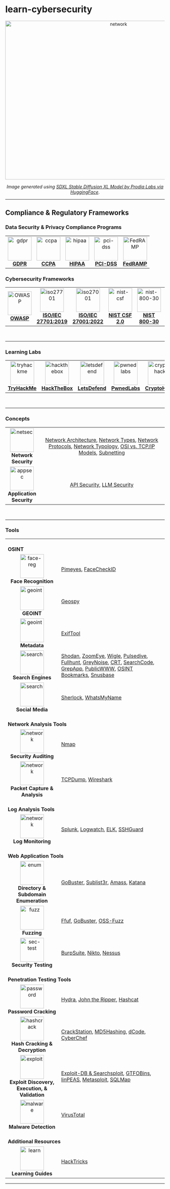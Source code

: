 # learn-cybersecurity

<p align='center'><img src="https://github.com/kariemoorman/cybersecurity-toolkit/blob/main/images/networks.png?raw=true" alt="network" style="height:500px; width:700px;"/></p>

<p align='center'><i>Image generated using <a href='https://huggingface.co/spaces/prodia/sdxl-stable-diffusion-xl' target="_blank">SDXL Stable Diffusion XL Model by Prodia Labs via HuggingFace</a></i>.</p>

---

## Compliance & Regulatory Frameworks 

### Data Security & Privacy Compliance Programs

<table>
<tr>
  <td align='center'><a href='https://github.com/kariemoorman/cybersecurity-toolkit/blob/main/concepts/compliance/readme.md#gdpr' target="_blank"><img src="https://bookcreator.com/wp-content/uploads/2018/04/GDPR-badge.png" alt='gdpr' width="75px;" height="75px; style="max-width:100%"><br><b>GDPR</b></a></td>
  <td align='center'><a href='https://github.com/kariemoorman/cybersecurity-toolkit/blob/main/concepts/compliance/readme.md#ccpa' target="_blank"><img src='https://control.verygoodsecurity.com/dist/assets/img/solutions/ccpa-logo.png' alt='ccpa' width="75px;" height="75px; style="max-width:100%"><br><b>CCPA</b></a></td>
  <td align='center'><a href='https://github.com/kariemoorman/cybersecurity-toolkit/blob/main/concepts/compliance/readme.md#hipaa' target="_blank"><img src='https://blxtraining.com/wp-content/uploads/HIPAA.png' alt='hipaa' width="75px;" height="75px; style="max-width:100%"><br><b>HIPAA</b></a></td>
  <td align='center'><a href='https://github.com/kariemoorman/cybersecurity-toolkit/blob/main/concepts/compliance/readme.md#pci-dss' target="_blank"><img src='https://hrma-llc.com/company-blog/wp-content/uploads/2019/01/PCI-DSS-1-1024x692.png' alt='pci-dss' width="75px;" height="75px; style="max-width:100%"><br><b>PCI-DSS</b></a></td>
  <td align='center'><a href='https://www.fedramp.gov/' target="_blank"><img src='https://clipground.com/images/fedramp-logo-3.png' alt='FedRAMP' height="75px;" style="max-width:100%"><br><b>FedRAMP</b></a></td>
</tr>
</table>

### Cybersecurity Frameworks

<table>
<tr>
  <td align='center'><a href='https://owasp.org/API-Security/editions/2023/en/0x03-introduction/' target="_blank"><img src='https://cydrill.com/wp-content/uploads/owasp_logo_flat2_icon.png' alt='OWASP' width="75px;" height="75px;" style="max-width:100%"><br><b>OWASP</b></a></td>
<td align='center'><a href='https://cdn.standards.iteh.ai/samples/71670/8a8bcac5d3614f63bf02ab5d6cc0c07c/ISO-IEC-27701-2019.pdf' target="_blank"><img src='https://asrconsultoria.com.br/wp-content/uploads/2020/04/logo-ISO-27701.png' alt='iso27701' height="75px;" style="max-width:100%"><br><b>ISO/IEC
27701:2019</b></a></td>
  <td align='center'><a href='https://www.iso.org/obp/ui/en/#iso:std:iso-iec:27001:ed-3:v1:amd:1:v1:en' target="_blank"><img src='https://www.keppeldatacentres.com/file/sustainability/our-green-missions/certifications-and-awards/icons/iso-27001.png' alt='iso27001' width="75px;" height="75px; style="max-width:100%"><br><b>ISO/IEC 27001:2022</b></a></td>
  <td align='center'><a href='https://nvlpubs.nist.gov/nistpubs/CSWP/NIST.CSWP.29.pdf' target="_blank"><img src='https://hyperproof.io/wp-content/uploads/2023/06/framework-informational-page_hero-badges-nist-csf.png' alt='nist-csf' width="75px;" height="75px;" style="max-width:100%"><br><b>NIST CSF 2.0</b></a></td>
  <td align='center'><a href='https://nvlpubs.nist.gov/nistpubs/Legacy/SP/nistspecialpublication800-30r1.pdf' target="_blank"><img src='https://csrc.nist.gov/CSRC/media/Projects/risk-management/images-media/RMF%20Logos/PNG%20Format/NIST%20RMF%20Graphc-Implement%20Step.png' alt='nist-800-30' width="75px;" height="75px;" style="max-width:100%"><br><b>NIST 800-30</b></a></td>
  <td align='center'><a href='https://csrc.nist.gov/pubs/fips/140-3/final' target="_blank"><img src='https://www.onwardsecurity.com/upload/news_lab_security_b/ALL_news_lab_security_22H17_PbE3g8RVvF.png' alt='fips' width='120px;' height="75px;" style="max-width:100%"><br><b>FIPS 140-3</b></a></td>
</tr>
</table>

<br>

---

### Learning Labs

<table>
<tr>
  <td align='center'><a href='https://tryhackme.com' target="_blank"><img src='https://assets.tryhackme.com/img/favicon.png' alt='tryhackme' width="75px;" height="75px;" style="max-width:100%"><br><b>TryHackMe</b></a></td>
  <td align='center'><a href='https://www.hackthebox.com/' target="_blank"><img src='https://static-00.iconduck.com/assets.00/hack-the-box-icon-2048x2048-vce7bnzq.png' alt='hackthebox' width="75px;" height="75px;" style="max-width:100%"><br><b>HackTheBox</b></a></td>
  <td align='center'><a href='https://letsdefend.io/' target="_blank"><img src='https://app-ld-img.s3.amazonaws.com/static/letsdefend-logo.png' alt='letsdefend' width="75px;" height="75px;" style="max-width:100%"><br><b>LetsDefend</b></a></td>
  <td align='center'><a href='https://pwnedlabs.io/' target="_blank"><img src='https://media.licdn.com/dms/image/D4D0BAQGyV54pXIwndg/company-logo_200_200/0/1688997422011?e=2147483647&v=beta&t=GV1lgZcCLhyGligX9RkrwzjEQD-nZouBq6jJZSFA0ps' alt='pwnedlabs' width="75px;" height="75px;" style="max-width:100%"><br><b>PwnedLabs</b></a></td>
  <td align='center'><a href='https://cryptohack.org/' target="_blank"><img src='https://external-content.duckduckgo.com/iu/?u=https%3A%2F%2Fi.pinimg.com%2Foriginals%2Ffc%2Faa%2F7a%2Ffcaa7a26ad2947a229cd713fbbc727aa.png&f=1&nofb=1&ipt=fe7a720dfd49a7d842586d7fd6fb8fc428cac45d2d5d3e7557b86dc9d6bd143c&ipo=images' alt='cryptohack' width="75px;" height="75px;" style="max-width:100%"><br><b>CryptoHack</b></a></td>
  <td align='center'><a href='https://www.apisecuniversity.com/' target="_blank"><img src='https://uploads-ssl.webflow.com/63d467acbe98895030b5225e/63e3ea0d1639251811a61dc3_apisec-u-logo.png' alt='apisec' width="75px;" height="75px;" style="max-width:100%"><br><b>APISec</b></a></td>
</tr>
</table>

<br>

---

### Concepts

<table>
    <tr>
    <td align='center' width='20%'><img src='https://cdn1.iconfinder.com/data/icons/cyber-security-network-protection-4/512/Security_crypto_-1024.png' alt='netsec' width="75px;" height="75px;" style="max-width:100%"><br><b>Network Security</b></td>
    <td align='center'>
      <a href='https://github.com/kariemoorman/learn-cybersecurity/tree/main/concepts/netsec/readme.md#network-architecture' target="_blank">Network Architecture</a>, 
      <a href='https://github.com/kariemoorman/learn-cybersecurity/tree/main/concepts/netsec/readme.md#network-types' target="_blank">Network Types</a>, 
      <a href='https://github.com/kariemoorman/learn-cybersecurity/tree/main/concepts/netsec/readme.md#network-protocols' target="_blank">Network Protocols</a>, 
      <a href='https://github.com/kariemoorman/learn-cybersecurity/tree/main/concepts/netsec/readme.md#network-typology' target="_blank">Network Typology</a>, 
      <a href='https://github.com/kariemoorman/learn-cybersecurity/tree/main/concepts/netsec/readme.md#osi-model' target="_blank">OSI vs. TCP/IP Models</a>, 
      <a href='https://github.com/kariemoorman/learn-cybersecurity/tree/main/concepts/netsec/readme.md#subnetting' target="_blank">Subnetting</a>
    </td>
  </tr>
  <tr>
    <td align='center'><img src='https://www.checkpoint.com/wp-content/uploads/what-is-appsec-1.jpg' alt='appsec' width="75px;" height="75px;" style="max-width:100%"><br><b>Application Security</b></td>
    <td align='center'>
      <a href='https://github.com/kariemoorman/learn-cybersecurity/tree/main/concepts/appsec/readme.md#api-security' target="_blank">API Security</a>,
      <a href='https://github.com/kariemoorman/learn-cybersecurity/tree/main/concepts/appsec/readme.md#llm-security' target="_blank">LLM Security</a>
    </td>
  </tr>
</table>

<br>

---

### Tools 

<table>
  <tr>
    <td colspan="2"><br><b>OSINT</b><br></td>
  </tr>
  <tr>
    <td align='center'><img src='https://cdn-icons-png.flaticon.com/512/1461/1461141.png' alt='face-reg' style="max-width:100%;" height='75px;'><br><b>Face Recognition</b></td>
    <td><a href='https://pimeyes.com/en' target="_blank">Pimeyes</a>, <a href='https://facecheck.id/'>FaceCheckID</a> </td>
  </tr>
  <tr>
    <td align='center'><img src='https://cdn-icons-png.flaticon.com/512/3301/3301599.png' alt='geoint' style="max-width:100%;" height='75px;'><br><b>GEOINT</b></td>
    <td><a href='https://geospy.web.app/' target="_blank">Geospy</a></td>
  </tr>
  <tr>
    <td align='center'><img src='https://cdn4.iconfinder.com/data/icons/big-data-astute-vol-2/512/Metadata-512.png' alt='geoint' style="max-width:100%;" height='75px;'><br><b>Metadata</b></td>
    <td><a href='https://exiftool.org/' target="_blank">ExifTool</a></td>
  </tr>
  <tr>
    <td align='center'><img src='https://cdn-icons-png.flaticon.com/512/8552/8552520.png' alt='search' style="max-width:100%;" height='75px;'><br><b>Search Engines</b></td>
    <td><a href='https://www.shodan.io' target="_blank">Shodan</a>, <a href='https://www.zoomeye.org/' target="_blank">ZoomEye</a>, <a href='https://wigle.net/' target="_blank">Wigle</a>, <a href='https://pulsedive.com'>Pulsedive</a>, <a href='https://fullhunt.io/' target="_blank">Fullhunt</a>, <a href='https://viz.greynoise.io/'>GreyNoise</a>, <a href='https://crt.sh'>CRT</a>, <a href='https://searchcode.com/' target="_blank">SearchCode</a>, <a href='https://grep.app' target="_blank">GrepApp</a>, <a href='https://publicwww.com/' target="_blank">PublicWWW</a>, <a href='https://github.com/Soulsender/hacking-osint-bookmarks/tree/main' target="_blank">OSINT Bookmarks</a>, <a href='https://snusbase.com/' target="_blank">Snusbase</a></td>
  </tr>
  <tr>
    <td align='center'><img src='https://pluspng.com/img-png/social-media-png-download-social-media-png-images-transparent-gallery-advertisement-3000.png' alt='search' style="max-width:100%;" height='75px;'><br><b>Social Media</b></td>
    <td><a href='https://github.com/sherlock-project/sherlock#installation' target="_blank">Sherlock</a>, <a href='https://whatsmyname.app/' target="_blank">WhatsMyName</a></td>
  </tr>
  <tr>
    <td colspan="2"><br><b>Network Analysis Tools</b><br></td>
  </tr>
  <tr>
    <td align='center'><img src='https://cdn1.iconfinder.com/data/icons/big-data-color-line/64/computer_network-512.png' alt='network' style="max-width:100%;" height='75px;'><br><b>Security Auditing</b></td>
    <td><a href='https://github.com/kariemoorman/cybersecurity-toolkit/blob/main/tools/nmap.md' target="_blank">Nmap</a></td>
  </tr>
  <tr>
    <td align='center'><img src='https://hurbad.com/wp-content/uploads/2021/12/Cisco-Packet-Tracer.png' alt='network' style="max-width:100%;" height='75px;'><br><b>Packet Capture & Analysis</b></td>
    <td><a href='https://github.com/kariemoorman/cybersecurity-toolkit/blob/main/tools/tcpdump.md' target="_blank">TCPDump</a>, <a href='https://github.com/kariemoorman/cybersecurity-toolkit/blob/main/tools/wireshark.md' target="_blank">Wireshark</a></td>
  </tr>
    <tr>
    <td colspan="2"><br><b>Log Analysis Tools</b><br></td>
  </tr>
    <tr>
    <td align='center'><img src='https://cdn3.iconfinder.com/data/icons/digital-and-internet-marketing-3-3/130/138-1024.png' alt='network' style="max-width:100%;" height='75px;'><br><b>Log Monitoring</b></td>
    <td><a href='https://www.splunk.com/' target="_blank">Splunk</a>, <a href='https://www.digitalocean.com/community/tutorials/how-to-install-and-use-logwatch-log-analyzer-and-reporter-on-a-vps' target="_blank">Logwatch</a>, <a href='https://www.elastic.co/elastic-stack/' target="_blank">ELK</a>, <a href='https://www.sshguard.net/' target="_blank">SSHGuard</a></td>
  </tr>
  <tr>
    <td colspan="2"><br><b>Web Application Tools</b><br></td>
  </tr>
  <tr>
    <td align='center'><img src='https://m2host.com/img/features-img/iconhome.png' alt='enum' style="max-width:100%;" height='75px;'><br><b>Directory & Subdomain Enumeration</b></td>
    <td><a href='https://github.com/kariemoorman/cybersecurity-toolkit/blob/main/tools/gobuster.md' target="_blank">GoBuster</a>, <a href='https://github.com/aboul3la/Sublist3r' target="_blank">Sublist3r</a>, <a href='https://github.com/owasp-amass/amass' target="_blank">Amass</a>, <a href='https://github.com/projectdiscovery/katana' target="_blank">Katana</a></td>
  </tr>
  <tr>
    <td align='center'><img src='https://cdn-icons-png.flaticon.com/512/4091/4091048.png' alt='fuzz' style="max-width:100%;" height='75px;'><br><b>Fuzzing</b></td>
    <td><a href='https://github.com/ffuf/ffuf' target="_blank">Ffuf</a>, <a href='https://github.com/kariemoorman/cybersecurity-toolkit/blob/main/tools/gobuster.md' target="_blank">GoBuster</a>, <a href='https://google.github.io/oss-fuzz/' target="_blank">OSS-Fuzz</a></td>
  </tr>
  <tr>
    <td align='center'><img src='https://www.devstringx.com/wp-content/uploads/2018/05/Security-Testing.png' alt='sec-test' style="max-width:100%;" height='75px;'><br><b>Security Testing</b></td>
    <td><a href='https://portswigger.net/' target="_blank">BurpSuite</a>, <a href='https://www.mankier.com/1/nikto' target="_blank">Nikto</a>, <a href='https://www.tenable.com/products/nessus' target="_blank">Nessus</a></td>
  </tr>
  <tr>
    <td colspan="2"><br><b>Penetration Testing Tools</b><br></td>
  </tr>
  <tr>
    <td align='center'><img src='https://cdn-icons-png.flaticon.com/512/5321/5321806.png' alt='password' style="max-width:100%;" height='75px;'><br><b>Password Cracking</b></td>
    <td><a href='https://github.com/kariemoorman/cybersecurity-toolkit/blob/main/tools/password_cracking.md#hydra' target="_blank">Hydra</a>, <a href='https://github.com/kariemoorman/cybersecurity-toolkit/blob/main/tools/password_cracking.md#john-the-ripper' target="_blank">John the Ripper</a>, <a href='https://github.com/kariemoorman/cybersecurity-toolkit/blob/main/tools/password_cracking.md#hashcat' target="_blank">Hashcat</a></td>
  </tr>
  <tr>
    <td align='center'><img src='https://cdn.iconscout.com/icon/premium/png-256-thumb/cryptographic-hash-2-810993.png' alt='hashcrack' style="max-width:100%;" height='75px;'><br><b>Hash Cracking & Decryption</b></td>
    <td><a href='https://crackstation.net/' target="_blank">CrackStation</a>, <a href='https://md5hashing.net/' target="_blank">MD5Hashing</a>, <a href='https://www.dcode.fr/' target="_blank">dCode</a>, <a href='https://gchq.github.io/CyberChef/' target="_blank">CyberChef</a></td>
  </tr>
  <tr>
    <td align='center'><img src='https://cdn-icons-png.flaticon.com/512/10961/10961343.png' alt='exploit' style="max-width:100%;" height='75px;'><br><b>Exploit Discovery, Execution, & Validation</b></td>
    <td><a href='https://www.exploit-db.com/' target="_blank">Exploit-DB & Searchsploit</a>, <a href='https://gtfobins.github.io/' target="_blank">GTFOBins</a>, <a href='https://github.com/carlospolop/PEASS-ng/tree/master/linPEAS' target="_blank">linPEAS</a>, <a href='https://www.metasploit.com/' target="_blank">Metasploit</a>, <a href='https://sqlmap.org/' target="_blank">SQLMap</a></td>
  </tr>
  <tr>
    <td align='center'><img src='https://static.vecteezy.com/system/resources/previews/010/161/598/original/malware-detected-3d-illustration-png.png' alt='malware' style="max-width:100%;" height='75px;'><br><b>Malware Detection</b></td>
    <td><a href='https://www.virustotal.com' target="_blank">VirusTotal</a></td>
  </tr>
  <tr>
    <td colspan="2"><br><b>Additional Resources</b><br></td>
  </tr>
  <tr>
    <td align='center'><img src='https://icon-library.com/images/learning-icon-png/learning-icon-png-18.jpg' alt='learn' style="max-width:100%;" height='75px;'><br><b>Learning Guides</b></td>
    <td><a href='https://book.hacktricks.xyz/' target="_blank">HackTricks</a></td>
  </tr>
</table>






---
